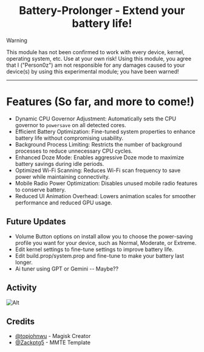 <div align="center">
  <h1>Battery-Prolonger - Extend your battery life!</h1>
</div>

> [!WARNING]
> This module has not been confirmed to work with every device, kernel, operating system, etc. Use at your own risk!
> Using this module, you agree that I ("Person0z") am not responsible for any damages caused to your device(s) by using this experimental module; you have been warned!
---

# Features (So far, and more to come!)
- Dynamic CPU Governor Adjustment: Automatically sets the CPU governor to `powersave` on all detected cores.
- Efficient Battery Optimization: Fine-tuned system properties to enhance battery life without compromising usability.
- Background Process Limiting: Restricts the number of background processes to reduce unnecessary CPU cycles.
- Enhanced Doze Mode: Enables aggressive Doze mode to maximize battery savings during idle periods.
- Optimized Wi-Fi Scanning: Reduces Wi-Fi scan frequency to save power while maintaining connectivity.
- Mobile Radio Power Optimization: Disables unused mobile radio features to conserve battery.
- Reduced UI Animation Overhead: Lowers animation scales for smoother performance and reduced GPU usage.

## Future Updates
- Volume Button options on install allow you to choose the power-saving profile you want for your device, such as Normal, Moderate, or Extreme. 
- Edit kernel settings to fine-tune settings to improve battery life.  
- Edit build.prop/system.prop and fine-tune to make your battery last longer.
- Ai tuner using GPT or Gemini -- Maybe??
  
## Activity
![Alt](https://repobeats.axiom.co/api/embed/8c790560a7ec7912c584ad311eea0f074217b847.svg "Repobeats analytics image")
 
## Credits
- [@topjohnwu](https://github.com/topjohnwu) - Magisk Creator
- [@Zackptg5](https://github.com/Zackptg5/MMT-Extended) - MMTE Template
